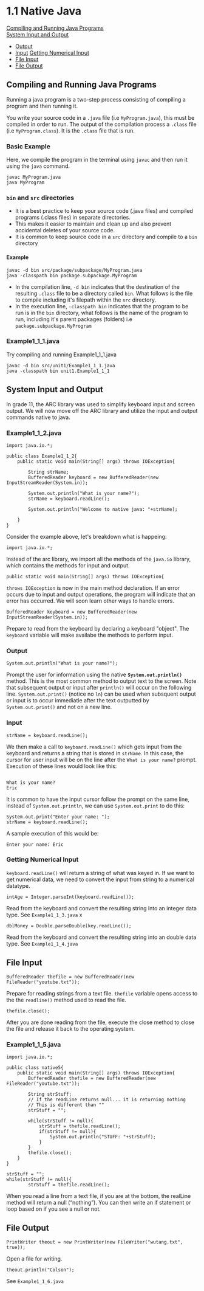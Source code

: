 # 1.1 Native Java

[Compiling and Running Java Programs](#compiling-and-running-java-programs)  
[System Input and Output](#system-input-and-output)
* [Output](#output)
* [Input](#input)
[Getting Numerical Input](#getting-numerical-input)  
* [File Input](#file-input)  
* [File Output](#file-output)  
 





## Compiling and Running Java Programs
Running a java program is a two-step process consisting of compiling a program and then running it.

You write your source code in a `.java` file (i.e `MyProgram.java`), this must be compiled in order to run.  The output of the compilation process a `.class` file (i.e `MyProgram.class`).  It is the `.class` file that is run.

### Basic Example
Here, we compile the program in the terminal using `javac` and then run it using the `java` command.

```
javac MyProgram.java
java MyProgram
```

### `bin` and `src` directories
* It is a best practice to keep your source code (.java files) and compiled programs (.class files) in separate directories.  
* This makes it easier to maintain and clean up and also prevent accidental deletes of your source code.  
* It is common to keep source code in a `src` directory and compile to a `bin` directory

#### Example
```
javac -d bin src/package/subpackage/MyProgram.java
java -classpath bin package.subpackage.MyProgram
```

* In the compilation line, `-d bin` indicates that the destination of the resulting `.class` file to be a directory called `bin`. What follows is the file to compile including it's filepath within the `src` directory.
* In the execution line,  `-classpath bin` indicates that the program to be run is in the `bin` directory, what follows is the name of the program to run, including it's parent packages (folders) i.e `package.subpackage.MyProgram`

### Example1_1_1.java
Try compiling and running Example1_1_1.java  

```
javac -d bin src/unit1/Example1_1_1.java
java -classpath bin unit1.Example1_1_1
```

## System Input and Output
In grade 11, the ARC library was used to simplify keyboard input and screen output.  We will now move off the ARC library and utilize the input and output commands native to java.

### Example1_1_2.java

```
import java.io.*;

public class Example1_1_2{
	public static void main(String[] args) throws IOException{

		String strName;
		BufferedReader keyboard = new BufferedReader(new InputStreamReader(System.in));

		System.out.println("What is your name?");
		strName = keyboard.readLine();

		System.out.println("Welcome to native java: "+strName);

	}
}
```

Consider the example above, let's breakdown what is happeing:

```
import java.io.*;
```
Instead of the arc library, we import all the methods of the `java.io` library, which contains the methods for input and output.

```
public static void main(String[] args) throws IOException{
```
`throws IOException` is now in the main method declaration.  If an error occurs due to input and output operations, the program will indicate that an error has occurred.  We will soon learn other ways to handle errors.

```
BufferedReader keyboard = new BufferedReader(new InputStreamReader(System.in));
```
Prepare to read from the keyboard by declaring a keyboard "object".  The `keyboard` variable will make availabe the methods to perform input.


### Output
```
System.out.println("What is your name?");
```
Prompt the user for information using the native **`System.out.println()`** method. This is the most common method to output text to the screen. Note that subsequent output or input after `println()` will occur on the following line.  `System.out.print()` (notice no `ln`) can be used when subsquent output or input is to occur immediatle after the text outputted by `System.out.print()` and not on a new line.


### Input

```
strName = keyboard.readLine();
```
 We then make a call to `keyboard.readLine()` which gets input from the keyboard and returns a string that is stored in `strName`.  In this case, the cursor for user input will be on the line after the `What is your name?` prompt.  Execution of these lines would look like this:
```

What is your name?
Eric
```

It is common to have the input cursor follow the prompt on the same line, instead of `System.out.println`, we can use `System.out.print` to do this:

```
System.out.print("Enter your name: ");
strName = keyboard.readLine();
```
A sample execution of this would be:

```
Enter your name: Eric
```

### Getting Numerical Input
`keyboard.readLine()` will return a string of what was keyed in.  If we want to get numerical data, we need to convert the input from string to a numerical datatype.

```
intAge = Integer.parseInt(keyboard.readLine());
```
Read from the keyboard and convert the resulting string into an integer data type.  See `Example1_1_3.java`
x
```
dblMoney = Double.parseDouble(key.readLine());
```
Read from the keyboard and convert the resulting string into an double data type.  See `Example1_1_4.java`


## File Input

```
BufferedReader thefile = new BufferedReader(new FileReader("youtube.txt"));
```
Prepare for reading strings from a text file.  `thefile` variable opens access to the the `readline()` method used to read the file.

```
thefile.close();
```
After you are done reading from the file, execute the close method to close the file and release it back to the operating system.

### Example1_1_5.java
```
import java.io.*;

public class native5{
	public static void main(String[] args) throws IOException{
		BufferedReader thefile = new BufferedReader(new FileReader("youtube.txt"));

		String strStuff;
		// If the readLine returns null... it is returning nothing
		// This is different than ""
		strStuff = "";

		while(strStuff != null){
			strStuff = thefile.readLine();
			if(strStuff != null){
				System.out.println("STUFF: "+strStuff);
			}
		}
		thefile.close();
	}
}

```

```
strStuff = "";
while(strStuff != null){
        strStuff = thefile.readLine();
```
When you read a line from a text file, if you are at the bottom, the realLine method will return a null (“nothing”). You can then write an if statement or loop based on if you see a null or not.

## File Output

```
PrintWriter theout = new PrintWriter(new FileWriter("wutang.txt", true));
```
Open a file for writing.

```
theout.println("Colson");
```
See `Example1_1_6.java`
